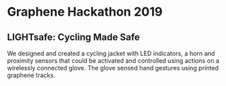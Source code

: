 # Graphene Hackathon 2019

## LIGHTsafe: Cycling Made Safe 

We designed and created a cycling jacket with LED indicators, a horn and proximity sensors that could be activated and controlled using actions on a wirelessly connected glove. The glove sensed hand gestures using printed graphene tracks.
